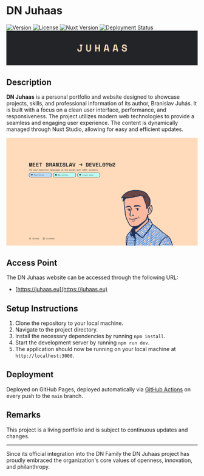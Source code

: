 # DN Juhaas

![Version](https://img.shields.io/badge/Version-2.25.0.1-blue) ![License](https://img.shields.io/badge/License-MIT-red) ![Nuxt Version](https://img.shields.io/badge/Nuxt_Version-4.0.1-mediumseagreen) ![Deployment Status](https://github.com/branislavjuhaas/dn-juhaas/actions/workflows/nuxtjs.yml/badge.svg)
![DN Juhaas Banner](/readme/banner.png)

## Description

**DN Juhaas** is a personal portfolio and website designed to showcase projects, skills, and professional information of its author, Branislav Juhás. It is built with a focus on a clean user interface, performance, and responsiveness. The project utilizes modern web technologies to provide a seamless and engaging user experience. The content is dynamically managed through Nuxt Studio, allowing for easy and efficient updates.

![DN Juhaas Branding](readme/branding.png)

## Access Point

The DN Juhaas website can be accessed through the following URL:

- [https://juhaas.eu](https://juhaas.eu)

## Setup Instructions

1.  Clone the repository to your local machine.
2.  Navigate to the project directory.
3.  Install the necessary dependencies by running `npm install`.
4.  Start the development server by running `npm run dev`.
5.  The application should now be running on your local machine at `http://localhost:3000`.

## Deployment

Deployed on GitHub Pages, deployed automatically via [GitHub Actions](https://github.com/branislavjuhaas/dn-juhaas/actions/workflows/nuxtjs.yml) on every push to the `main` branch.

## Remarks

This project is a living portfolio and is subject to continuous updates and changes.

---

Since its official integration into the DN Family the DN Juhaas project has proudly embraced the organization's core values of openness, innovation, and philanthropy.
